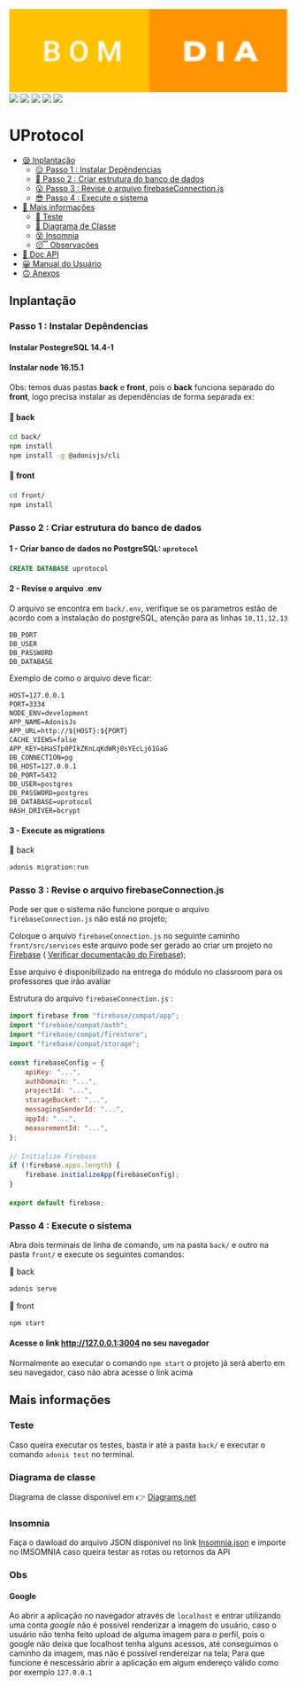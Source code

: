 <img src="https://raw.githubusercontent.com/r4f4siqueira/UProtocol/master/docs/bom-dia.svg" width="100%" height="150"/>
<div> 
<img src="https://forthebadge.com/images/badges/0-percent-optimized.svg" height="32"/>
<img src="https://forthebadge.com/images/badges/works-on-my-machine.svg" height="32"/>
<img src="https://forthebadge.com/images/badges/designed-in-ms-paint.svg" height="32"/>
<img src="https://forthebadge.com/images/badges/it-works-why.svg" height="32"/>
<img src="https://forthebadge.com/images/badges/powered-by-black-magic.svg" height="32"/>
</div>

# UProtocol

- [😪 Inplantação](#inplantação)
    - [😑 Passo 1 : Instalar Depêndencias](#passo-1--instalar-depêndencias)
    - [🤨 Passo 2 : Criar estrutura do banco de dados](#passo-2--criar-estrutura-do-banco-de-dados)
    - [😮 Passo 3 : Revise o arquivo firebaseConnection.js](#passo-3--revise-o-arquivo-firebaseconnectionjs)
    - [😎 Passo 4 : Execute o sistema](#passo-4--execute-o-sistema)
- [🧐 Mais informações](#mais-informações)
    - [🥺 Teste](#teste)
    - [🤪 Diagrama de Classe](#diagrama-de-classe)
    - [😵 Insomnia](#insomnia)
    - [😴 Observações](#obs)
- [🤔 Doc API](https://github.com/r4f4siqueira/UProtocol/tree/master/back#api-doc)
- [😀 Manual do Usuário](https://github.com/r4f4siqueira/UProtocol/wiki/Manual-do-Usu%C3%A1rio)
- [🙃 Anexos](https://github.com/r4f4siqueira/UProtocol/tree/master/docs)

## Inplantação
### Passo 1 : Instalar Depêndencias


#### Instalar PostegreSQL 14.4-1
#### Instalar node 16.15.1

Obs: temos duas pastas **back** e **front**, pois o **back** funciona separado do **front**, logo precisa instalar as dependências de forma separada ex:

#### 📂 back
```bash
cd back/
npm install
npm install -g @adonisjs/cli
```
#### 📂 front
```bash
cd front/
npm install
```

### Passo 2 : Criar estrutura do banco de dados

#### 1 - Criar banco de dados no PostgreSQL: `uprotocol`

```SQL
CREATE DATABASE uprotocol
```


#### 2 - Revise o arquivo **.env**

O arquivo se encontra em `back/.env`, verifique se os parametros estão de acordo com a instalação do postgreSQL, atenção para as linhas `10,11,12,13`
```
DB_PORT
DB_USER
DB_PASSWORD
DB_DATABASE
```
Exemplo de como o arquivo deve ficar:
```
HOST=127.0.0.1
PORT=3334
NODE_ENV=development
APP_NAME=AdonisJs
APP_URL=http://${HOST}:${PORT}
CACHE_VIEWS=false
APP_KEY=bHaSTp0PIkZKnLqKdWRj0sYEcLj61GaG
DB_CONNECTION=pg
DB_HOST=127.0.0.1
DB_PORT=5432
DB_USER=postgres
DB_PASSWORD=postgres
DB_DATABASE=uprotocol
HASH_DRIVER=bcrypt
```


#### 3 - Execute as **migrations**

📂 back
```bash
adonis migration:run
```


### Passo 3 : Revise o arquivo **firebaseConnection.js**

Pode ser que o sistema não funcione porque o arquivo `firebaseConnection.js` não está no projeto;

Coloque o arquivo `firebaseConnection.js` no seguinte caminho `front/src/services`  este arquivo pode ser gerado ao criar um projeto no [Firebase](https://firebase.google.com/ "Firebase") ( [Verificar documentação do Firebase](https://firebase.google.com/docs/web/setup "Documentation"));

Esse arquivo é disponibilizado na entrega do módulo no classroom para os professores que irão avaliar 


Estrutura do arquivo `firebaseConnection.js` :

```javascript
import firebase from "firebase/compat/app";
import "firebase/compat/auth";
import "firebase/compat/firestore";
import "firebase/compat/storage";

const firebaseConfig = {
    apiKey: "...",
    authDomain: "...",
    projectId: "...",
    storageBucket: "...",
    messagingSenderId: "...",
    appId: "...",
    measurementId: "...",
};

// Initialize Firebase
if (!firebase.apps.length) {
    firebase.initializeApp(firebaseConfig);
}

export default firebase;
```


### Passo 4 : Execute o sistema
Abra dois terminais de linha de comando, um na pasta `back/` e outro na pasta `front/` e execute os seguintes comandos:

📂 back
```bash
adonis serve
```
📂 front
```bash
npm start
```
#### Acesse o link http://127.0.0.1:3004 no seu navegador
Normalmente ao executar o comando `npm start` o projeto já será aberto em seu navegador, caso não abra acesse o link acima

## Mais informações

### Teste
Caso queira executar os testes, basta ir até a pasta `back/` e executar o comando `adonis test` no terminal.

### Diagrama de classe
Diagrama de classe disponível em 👉 [Diagrams.net](https://drive.google.com/file/d/1U-_OeJ8yAzngDXw-WTMy6UktqwE2nO1h/view?usp=sharing)

### Insomnia
Faça o dawload do arquivo JSON disponivel no link [Insomnia.json](/docs/Insomnia.json) e importe no IMSOMNIA caso queira testar as rotas ou retornos da API

### Obs
#### Google
Ao abrir a aplicação no navegador através de `localhost` e entrar utilizando uma conta _google_ não é possivel renderizar a imagem do usuário, caso o usuário não tenha feito upload de alguma imagem para o perfil, pois o google não deixa que localhost tenha alguns acessos, até conseguimos o caminho da imagem, mas não é possivel rendereizar na tela;
Para que funcione é nescessário abrir a aplicação em algum endereço válido como por exemplo `127.0.0.1`

